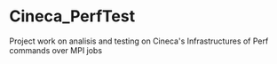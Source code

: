 # Cineca_PerfTest
Project work on analisis and testing on Cineca's Infrastructures of Perf commands over MPI jobs
